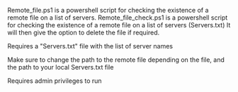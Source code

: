 Remote_file.ps1 is a powershell script for checking the existence of a remote file on a list of servers.
Remote_file_check.ps1 is a powershell script for checking the existence of a remote file on a list of servers (Servers.txt) It will then give the option to delete the file if required.

Requires a "Servers.txt" file with the list of server names

Make sure to change the path to the remote file depending on the file, and the path to your local Servers.txt file

Requires admin privileges to run
